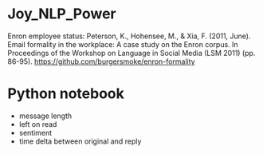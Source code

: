 # Joy_NLP_Power

Enron employee status: Peterson, K., Hohensee, M., & Xia, F. (2011, June). Email formality in the workplace: A case study on the Enron corpus. In Proceedings of the Workshop on Language in Social Media (LSM 2011) (pp. 86-95). https://github.com/burgersmoke/enron-formality


# Python notebook
- message length
- left on read
- sentiment
- time delta between original and reply
